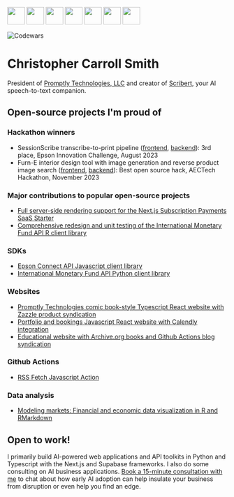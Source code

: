 <img src="https://cdn.jsdelivr.net/gh/devicons/devicon@latest/icons/javascript/javascript-original.svg" height="40px" /> <img src="https://cdn.jsdelivr.net/gh/devicons/devicon@latest/icons/typescript/typescript-original.svg" height="40px" /> <img src="https://cdn.jsdelivr.net/gh/devicons/devicon@latest/icons/python/python-original.svg" height="40px" /> <img src="https://cdn.jsdelivr.net/gh/devicons/devicon@latest/icons/r/r-original.svg" height="40px" /> <img src="https://cdn.jsdelivr.net/gh/devicons/devicon@latest/icons/react/react-original.svg" height="40px" /> <img src="https://cdn.jsdelivr.net/gh/devicons/devicon@latest/icons/nextjs/nextjs-original.svg" height="40px" /> <img src="https://cdn.jsdelivr.net/gh/devicons/devicon@latest/icons/supabase/supabase-original.svg" height="40px" />

![Codewars](https://www.codewars.com/users/chriscarrollsmith/badges/small)

# Christopher Carroll Smith
            
President of [Promptly Technologies, LLC](https://promptlytechnologies.com/) and creator of [Scribert](https://scribert.com), your AI speech-to-text companion.

## Open-source projects I'm proud of

### Hackathon winners

- SessionScribe transcribe-to-print pipeline ([frontend](https://github.com/chriscarrollsmith/session-scribe), [backend](https://github.com/chriscarrollsmith/session-scribe-whisper-api)): 3rd place, Epson Innovation Challenge, August 2023
- Furn-E interior design tool with image generation and reverse product image search ([frontend](https://github.com/TeamZombies/furne_frontend), [backend](https://github.com/TeamZombies/furne_backend_api)): Best open source hack, AECTech Hackathon, November 2023

### Major contributions to popular open-source projects

- [Full server-side rendering support for the Next.js Subscription Payments SaaS Starter](https://github.com/vercel/nextjs-subscription-payments)
- [Comprehensive redesign and unit testing of the International Monetary Fund API R client library](https://github.com/christophergandrud/imfr)

### SDKs

- [Epson Connect API Javascript client library](https://github.com/chriscarrollsmith/epson-connect-js)
- [International Monetary Fund API Python client library](https://github.com/chriscarrollsmith/imfp)

### Websites

- [Promptly Technologies comic book-style Typescript React website with Zazzle product syndication](https://github.com/Promptly-Technologies-LLC/Promptly-Technologies-LLC.github.io)
- [Portfolio and bookings Javascript React website with Calendly integration](https://github.com/chriscarrollsmith/christophercarrollsmith.com)
- [Educational website with Archive.org books and Github Actions blog syndication](https://github.com/babafaqirchand/babafaqirchand.github.io)

### Github Actions

- [RSS Fetch Javascript Action](https://github.com/Promptly-Technologies-LLC/rss-fetch-action)

### Data analysis

- [Modeling markets: Financial and economic data visualization in R and RMarkdown](https://github.com/chriscarrollsmith/modelingmarkets)

## Open to work!

I primarily build AI-powered web applications and API toolkits in Python and Typescript with the Next.js and Supabase frameworks. I also do some consulting on AI business applications. [Book a 15-minute consultation with me](https://christophercarrollsmith.com/#book) to chat about how early AI adoption can help insulate your business from disruption or even help you find an edge.
